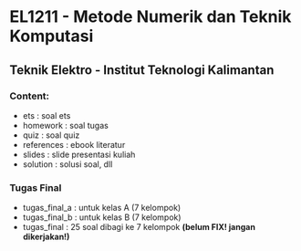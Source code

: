 # EL1211 - Metode Numerik dan Teknik Komputasi
## Teknik Elektro - Institut Teknologi Kalimantan

### Content: 

- ets           : soal ets
- homework      : soal tugas
- quiz          : soal quiz
- references    : ebook literatur
- slides        : slide presentasi kuliah
- solution      : solusi soal, dll

### Tugas Final
- tugas_final_a : untuk kelas A (7 kelompok)
- tugas_final_b : untuk kelas B (7 kelompok)
- tugas_final   : 25 soal dibagi ke 7 kelompok **(belum FIX! jangan dikerjakan!)**
